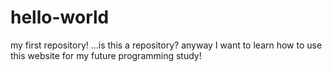 # hello-world
my first repository!
...is this a repository?
anyway I want to learn how to use this website for my future programming study!

